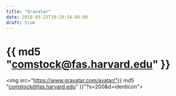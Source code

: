 ```yaml
---
title: "Gravatar"
date: 2018-03-25T19:29:54-04:00
draft: true
---
```


# {{ md5 "comstock@fas.harvard.edu" }}

<img src="https://www.gravatar.com/avatar/"{{ md5 "comstock@fas.harvard.edu" }}"?s=200&d=identicon">
